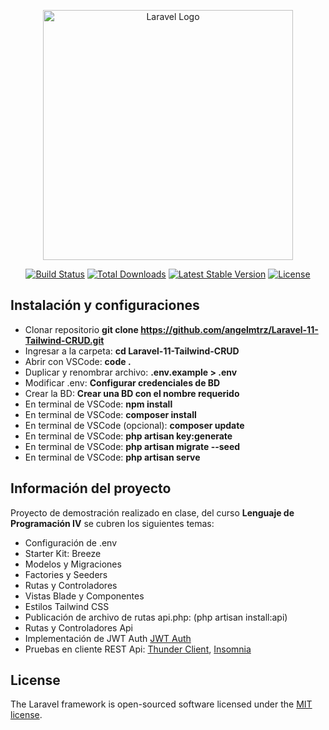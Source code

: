 <p align="center"><a href="https://laravel.com" target="_blank"><img src="https://raw.githubusercontent.com/laravel/art/master/logo-lockup/5%20SVG/2%20CMYK/1%20Full%20Color/laravel-logolockup-cmyk-red.svg" width="400" alt="Laravel Logo"></a></p>

<p align="center">
<a href="https://github.com/laravel/framework/actions"><img src="https://github.com/laravel/framework/workflows/tests/badge.svg" alt="Build Status"></a>
<a href="https://packagist.org/packages/laravel/framework"><img src="https://img.shields.io/packagist/dt/laravel/framework" alt="Total Downloads"></a>
<a href="https://packagist.org/packages/laravel/framework"><img src="https://img.shields.io/packagist/v/laravel/framework" alt="Latest Stable Version"></a>
<a href="https://packagist.org/packages/laravel/framework"><img src="https://img.shields.io/packagist/l/laravel/framework" alt="License"></a>
</p>

## Instalación y configuraciones

- Clonar repositorio **git clone https://github.com/angelmtrz/Laravel-11-Tailwind-CRUD.git**
- Ingresar a la carpeta: **cd Laravel-11-Tailwind-CRUD**
- Abrir con VSCode: **code .**
- Duplicar y renombrar archivo: **.env.example > .env**
- Modificar .env: **Configurar credenciales de BD**
- Crear la BD: **Crear una BD con el nombre requerido**
- En terminal de VSCode: **npm install**
- En terminal de VSCode: **composer install**
- En terminal de VSCode (opcional): **composer update**
- En terminal de VSCode: **php artisan key:generate**
- En terminal de VSCode: **php artisan migrate --seed**
- En terminal de VSCode: **php artisan serve**

## Información del proyecto

Proyecto de demostración realizado en clase, del curso **Lenguaje de Programación IV**
se cubren los siguientes temas:

- Configuración de .env
- Starter Kit: Breeze
- Modelos y Migraciones
- Factories y Seeders
- Rutas y Controladores
- Vistas Blade y Componentes
- Estilos Tailwind CSS
- Publicación de archivo de rutas api.php: (php artisan install:api)
- Rutas y Controladores Api
- Implementación de JWT Auth [JWT Auth](https://jwt-auth.readthedocs.io/en/stable/laravel-installation/)
- Pruebas en cliente REST Api: [Thunder Client](https://www.thunderclient.com/), [Insomnia](https://jwt-auth.readthedocs.io/en/stable/laravel-installation/)

## License

The Laravel framework is open-sourced software licensed under the [MIT license](https://opensource.org/licenses/MIT).
